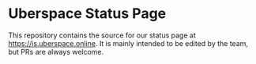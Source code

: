 # Uberspace Status Page

This repository contains the source for our status page at https://is.uberspace.online.
It is mainly intended to be edited by the team, but PRs are always welcome.
